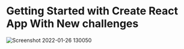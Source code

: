 # Getting Started with Create React App With New challenges
![Screenshot 2022-01-26 130050](https://user-images.githubusercontent.com/75161372/151121301-1ca913bc-3af0-4738-9fce-064249b1bbe6.jpg)





